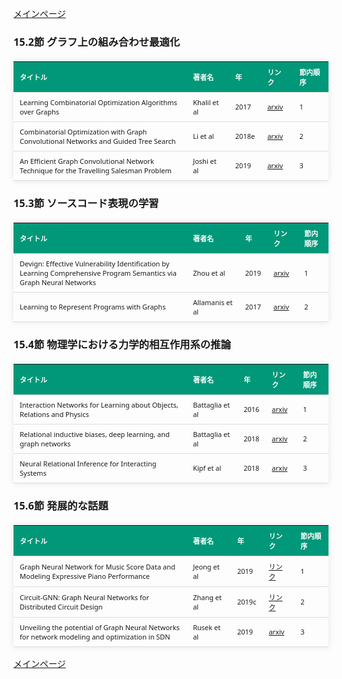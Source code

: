 
<html lang="ja">
<head>
<meta charset="UTF-8">
<title>参考文献リスト</title>
<link rel="stylesheet" type="text/css" href="https://cdn.datatables.net/1.10.24/css/jquery.dataTables.css">
<script type="text/javascript" src="https://code.jquery.com/jquery-3.5.1.js"></script>
<script type="text/javascript" src="https://cdn.datatables.net/1.10.24/js/jquery.dataTables.js"></script>
<style>
    body {
        font-family: 'Verdana', 'Segoe UI', Tahoma, Geneva, Verdana, sans-serif;
    }
    h2 {
        color: #333;
    }
    table {
        width: 100%;
        max-width: 100%;
        border-collapse: collapse;
        margin-top: 20px;
        box-shadow: 0 0 10px rgba(0, 0, 0, 0.1);
    }
    th, td {
        padding: 8px 10px;
        text-align: left;
        border-bottom: 1px solid #ddd;
        font-size: 11px;
    }
    th {
        background-color: #009879;
        color: #ffffff;
    }
    tr:hover {
        background-color: #f5f5f5;
    }
    /* 1番目の列の幅を55%に設定 */
    table.display td:nth-child(1),
    table.display th:nth-child(1) {
        width: 55%;
    }

    /* 2番目の列の幅を25%に設定 */
    table.display td:nth-child(2),
    table.display th:nth-child(2) {
        width: 25%;
    }
</style>
</head>
<body>

<a href="../">メインページ</a>

<h3>15.2節 グラフ上の組み合わせ最適化</h3>
<table class="dataframe display">
  <thead>
    <tr style="text-align: right;">
      <th>タイトル</th>
      <th>著者名</th>
      <th>年</th>
      <th>リンク</th>
      <th>節内順序</th>
    </tr>
  </thead>
  <tbody>
    <tr>
      <td>Learning Combinatorial Optimization Algorithms over Graphs</td>
      <td>Khalil et al</td>
      <td>2017</td>
      <td><a href="https://arxiv.org/abs/1704.01665" target="_blank">arxiv</a></td>
      <td>1</td>
    </tr>
    <tr>
      <td>Combinatorial Optimization with Graph Convolutional Networks and Guided Tree Search</td>
      <td>Li et al</td>
      <td>2018e</td>
      <td><a href="https://arxiv.org/abs/1810.10659" target="_blank">arxiv</a></td>
      <td>2</td>
    </tr>
    <tr>
      <td>An Efficient Graph Convolutional Network Technique for the Travelling Salesman Problem</td>
      <td>Joshi et al</td>
      <td>2019</td>
      <td><a href="https://arxiv.org/abs/1906.01227" target="_blank">arxiv</a></td>
      <td>3</td>
    </tr>
  </tbody>
</table>
<h3>15.3節 ソースコード表現の学習</h3>
<table class="dataframe display">
  <thead>
    <tr style="text-align: right;">
      <th>タイトル</th>
      <th>著者名</th>
      <th>年</th>
      <th>リンク</th>
      <th>節内順序</th>
    </tr>
  </thead>
  <tbody>
    <tr>
      <td>Devign: Effective Vulnerability Identification by Learning Comprehensive Program Semantics via Graph Neural Networks</td>
      <td>Zhou et al</td>
      <td>2019</td>
      <td><a href="https://arxiv.org/abs/1909.03496" target="_blank">arxiv</a></td>
      <td>1</td>
    </tr>
    <tr>
      <td>Learning to Represent Programs with Graphs</td>
      <td>Allamanis et al</td>
      <td>2017</td>
      <td><a href="https://arxiv.org/abs/1711.00740" target="_blank">arxiv</a></td>
      <td>2</td>
    </tr>
  </tbody>
</table>
<h3>15.4節 物理学における力学的相互作用系の推論</h3>
<table class="dataframe display">
  <thead>
    <tr style="text-align: right;">
      <th>タイトル</th>
      <th>著者名</th>
      <th>年</th>
      <th>リンク</th>
      <th>節内順序</th>
    </tr>
  </thead>
  <tbody>
    <tr>
      <td>Interaction Networks for Learning about Objects, Relations and Physics</td>
      <td>Battaglia et al</td>
      <td>2016</td>
      <td><a href="https://arxiv.org/abs/1612.00222" target="_blank">arxiv</a></td>
      <td>1</td>
    </tr>
    <tr>
      <td>Relational inductive biases, deep learning, and graph networks</td>
      <td>Battaglia et al</td>
      <td>2018</td>
      <td><a href="https://arxiv.org/abs/1806.01261" target="_blank">arxiv</a></td>
      <td>2</td>
    </tr>
    <tr>
      <td>Neural Relational Inference for Interacting Systems</td>
      <td>Kipf et al</td>
      <td>2018</td>
      <td><a href="https://arxiv.org/abs/1802.04687" target="_blank">arxiv</a></td>
      <td>3</td>
    </tr>
  </tbody>
</table>
<h3>15.6節 発展的な話題</h3>
<table class="dataframe display">
  <thead>
    <tr style="text-align: right;">
      <th>タイトル</th>
      <th>著者名</th>
      <th>年</th>
      <th>リンク</th>
      <th>節内順序</th>
    </tr>
  </thead>
  <tbody>
    <tr>
      <td>Graph Neural Network for Music Score Data and Modeling Expressive Piano Performance</td>
      <td>Jeong et al</td>
      <td>2019</td>
      <td><a href="https://proceedings.mlr.press/v97/jeong19a.html" target="_blank">リンク</a></td>
      <td>1</td>
    </tr>
    <tr>
      <td>Circuit-GNN: Graph Neural Networks for Distributed Circuit Design</td>
      <td>Zhang et al</td>
      <td>2019c</td>
      <td><a href="https://proceedings.mlr.press/v97/zhang19e.html" target="_blank">リンク</a></td>
      <td>2</td>
    </tr>
    <tr>
      <td>Unveiling the potential of Graph Neural Networks for network modeling and optimization in SDN</td>
      <td>Rusek et al</td>
      <td>2019</td>
      <td><a href="https://arxiv.org/abs/1901.08113" target="_blank">arxiv</a></td>
      <td>3</td>
    </tr>
  </tbody>
</table>

<script>
$(document).ready(function() {
    $('.display').DataTable({
     "lengthChange": false,  // Show 10 entriesの選択機能を非表示にする
     "pageLength": 25,  // ページごとに表示する行数を20行に設定
     "info": false,  // "Showing 1 to X of Y entries" の情報テキストを非表示にする
     "order": [],
     "searching": false
    });
});
</script>

<a href="../">メインページ</a>

</body>
</html>